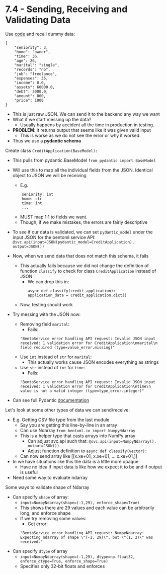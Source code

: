 # 7.4 - Sending, Receiving and Validating Data

Use [code](../code/service.py) and recall dummy data:
```
{
    "seniority": 3,
    "home": "owner",
    "time": 36,
    "age": 26,
    "marital": "single",
    "records": "no",
    "job": "freelance",
    "expenses": 35,
    "income": 0.0,
    "assets": 60000.0,
    "debt": 3000.0,
    "amount": 800,
    "price": 1000
}
```
- This is just raw JSON. We can send it to the backend any way we want
- What if we start messing up the data?
    - Usually happens by accident all the time in production in testing.
- **PROBLEM**: It returns output that seems like it was given valid input
    - This is worse as we do not see the error or why it worked.
- Thus we use a **pydantic schema**

Create class `CreditApplication(BaseModel):`
- This pulls from pydantic.BaseModel `from pydantic import BaseModel`
- Will use this to map all the individual fields from the JSON. Identical object to JSON we will be receiving
    - E.g. 
    ```
        seniority: int
        home: str
        time: int 
        ...
    ```
    - MUST map 1:1 to fields we want.
    - Though, if we make mistakes, the errors are fairly descriptive
- To see if our data is validated, we can set `pydantic_model` under the input JSON for the bentoml service API:
    `@svc.api(input=JSON(pydantic_model=CreditApplication), output=JSON())`
- Now, when we send data that does not match this schema, it fails
    - This actually fails because we did not change the definition of function `classify` to check for class `CreditApplication` instead of JSON
        - We can drop this in:
            ```
            async def classify(credit_application):
            application_data = credit_application.dict()
            ```
    - Now, testing should work

- Try messing with the JSON now:
    - Removing field `marital`:
        - Fails:
        ```
        "BentoService error handling API request: Invalid JSON input received: 1 validation error for CreditApplication\nmarital\n  field required (type=value_error.missing)"
        ```
    - Use `int` instead of `str` for `marital`:
        - This actually works cause JSON encodes everything as strings
    - Use `str` instead of `int` for `time`:
        - Fails:
        ```
        "BentoService error handling API request: Invalid JSON input received: 1 validation error for CreditApplication\ntime\n  value is not a valid integer (type=type_error.integer)"
        ```
- Can see full Pydantic [documentation](https://pydantic-docs.helpmanual.io/)

Let's look at some other types of data we can send/receive:
- E.g. Getting CSV file type from the last module
    - Say you are getting this line-by-line in an array
    - Can use Ndarray `from bentoml.io import NumpyNdarray`
    - This is a helper type that casts arrays into NumPy array
        - Can adjust svc.api such that: `@svc.api(input=NumpyNdarray(), output=JSON())`
        - Adjust function definition to `async def classify(vector):`
    - Can now send array like [[x.xe+01, x.xe+01, ... x.xe+01,]]
- In we have situations like this the data is a little more opaque
    - Have no idea if input data is like how we expect it to be and if output is useful
- Need some way to evaluate ndarray

Some ways to validate shape of Ndarray
- Can specify `shape` of array:
    - `input=NumpyNdarray(shape=(-1,29), enforce_shape=True)`
    - This shows there are 29 values and each value can be arbitrarily long, and enforce shape
    - If we try removing some values:
        - Get error:
        ```
        "BentoService error handling API request: NumpyNdarray: Expecting ndarray of shape \"(-1, 29)\", but \"(1, 2)\" was received."
        ```
- Can specify `dtype` of array
    - `input=NumpyNdarray(shape=(-1,29), dtype=np.float32, enforce_dtype=True, enforce_shape=True)`
    - Specifies only 32-bit floats and enforces
